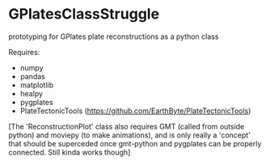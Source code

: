 # GPlatesClassStruggle

prototyping for GPlates plate reconstructions as a python class

Requires:
- numpy
- pandas
- matplotlib
- healpy
- pygplates
- PlateTectonicTools (https://github.com/EarthByte/PlateTectonicTools)

[The 'ReconstructionPlot' class also requires GMT (called from outside python) and moviepy (to make animations), and is only really a 'concept' that should be superceded once gmt-python and pygplates can be properly connected. Still kinda works though]
